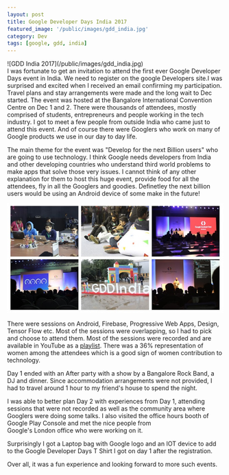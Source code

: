 ```yaml
---
layout: post
title: Google Developer Days India 2017
featured_image: '/public/images/gdd_india.jpg'
category: Dev
tags: [google, gdd, india]
---
```

<div class="featured">
  ![GDD India 2017](/public/images/gdd_india.jpg)
</div>
I was fortunate to get an invitation to attend the first ever Google Developer Days event in India. We need to register on the google Developers site.I was surprised and excited when I received an email confirming my participation. Travel plans and stay arrangements were made and the long wait to Dec started.
<!-- more -->
The event was hosted at the Bangalore International Convention Centre on Dec 1 and 2. There were thousands of attendees, mostly comprised of students, entrepreneurs and people working in the tech industry. I got to meet a few people from outside India who came just to attend this event. And of course there were Googlers who work on many of Google products we use in our day to day life.

The main theme for the event was "Develop for the next Billion users" who are going to use technology. I think Google needs
developers from India and other developing countries who understand third world problems to make apps that solve those very issues. I cannot think  of any other explanation for them to host this huge event, provide food for all the attendees, fly in all the Googlers and goodies. Definetley the next billion users would be using an Android device of some make in the future!

![Views from GDD India 2017](/public/images/gdd_collage.jpg)

There were sessions on Android, Firebase, Progressive Web Apps, Design, Tensor Flow etc. Most of the sessions were overlapping, so I had
to pick and choose to attend them. Most of the sessions were recorded and are available in YouTube as a [playlist](https://www.youtube.com/playlist?list=PLlyCyjh2pUe_Xyqy9K6sBxwr0L8QaU7dq).
There was a 36% representation of women among the attendees which is a good sign of women contribution to technology.

Day 1 ended with an After party with a show by a Bangalore Rock Band, a DJ and dinner. Since accommodation arrangements were not provided,
I had to travel around 1 hour to my friend's house to spend the night.

I was able to better plan Day 2 with experiences from Day 1, attending sessions that were not recorded as well as the community area
where Googlers were doing some talks. I also visited the office hours booth of Google Play Console and met the nice people from  
Google's London office who were working on it.

Surprisingly I got a Laptop bag with Google logo and an IOT device to add to the Google Developer Days T Shirt I got on day 1 after the registration.

Over all, it was a fun experience and looking forward to more such events.

